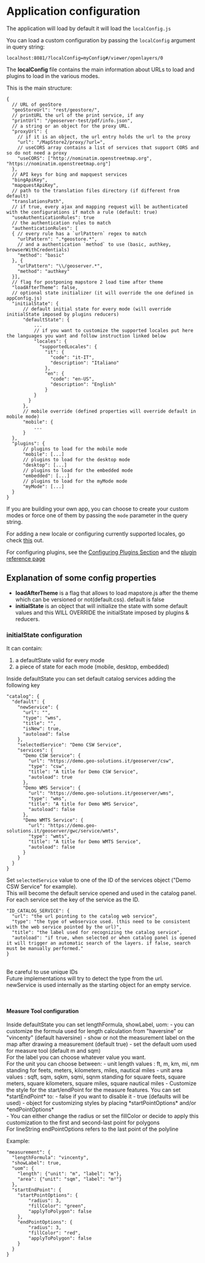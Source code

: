 # Application configuration
The application will load by default it will load the `localConfig.js`

You can load a custom configuration by passing the `localConfig` argument in query string:

```
localhost:8081/?localConfig=myConfig#/viewer/openlayers/0
```


The **localConfig** file contains the main information about URLs to load and plugins to load in the various modes.

This is the main structure:
```
{
  // URL of geoStore
  "geoStoreUrl": "rest/geostore/",
  // printURL the url of the print service, if any
  "printUrl": "/geoserver-test/pdf/info.json",
  // a string or an object for the proxy URL.
  "proxyUrl": {
    // if it is an object, the url entry holds the url to the proxy
    "url": "/MapStore2/proxy/?url=",
    // useCORS array contains a list of services that support CORS and so do not need a proxy
    "useCORS": ["http://nominatim.openstreetmap.org", "https://nominatim.openstreetmap.org"]
  },
  // API keys for bing and mapquest services
  "bingApiKey",
  "mapquestApiKey",
  // path to the translation files directory (if different from default)
  "translationsPath",
  // if true, every ajax and mapping request will be authenticated with the configurations if match a rule (default: true)
  "useAuthenticationRules": true
  // the authentication rules to match
  "authenticationRules": [
  { // every rule has a `urlPattern` regex to match
    "urlPattern": ".*geostore.*",
    // and a authentication `method` to use (basic, authkey, browserWithCredentials)
    "method": "basic"
  }, {
    "urlPattern": "\\/geoserver.*",
    "method": "authkey"
  }],
  // flag for postponing mapstore 2 load time after theme
  "loadAfterTheme": false,
  // optional state initializer (it will override the one defined in appConfig.js)
  "initialState": {
      // default initial state for every mode (will override initialState imposed by plugins reducers)
      "defaultState": {
          ...
          // if you want to customize the supported locales put here the languages you want and follow instruction linked below
          "locales": {
            "supportedLocales": {
              "it": {
                "code": "it-IT",
                "description": "Italiano"
              },
              "en": {
                "code": "en-US",
                "description": "English"
              }
          }
        }
      },
      // mobile override (defined properties will override default in mobile mode)
      "mobile": {
          ...
      }
  },
  "plugins": {
      // plugins to load for the mobile mode
      "mobile": [...]
      // plugins to load for the desktop mode
      "desktop": [...]
      // plugins to load for the embedded mode
      "embedded": [...]
      // plugins to load for the myMode mode
      "myMode": [...]
  }
}
  ```
If you are building your own app, you can choose to create your custom modes or force one of them by passing the `mode` parameter in the query string.

For adding a new locale or configuring currently supported locales, go check [this](internationalization) out.

For configuring plugins, see the [Configuring Plugins Section](plugins-documentation) and the [plugin reference page](./api/plugins)

## Explanation of some config properties
- **loadAfterTheme** is a flag that allows to load mapstore.js after the theme which can be versioned or not(default.css). default is false
- **initialState** is an object that will initialize the state with some default values and this WILL OVERRIDE the initialState imposed by plugins & reducers.

### initialState configuration
It can contain:
1. a defaultState valid for every mode
1. a piece of state for each mode (mobile, desktop, embedded)

Inside defaultState you can set default catalog services adding the following key
```
"catalog": {
  "default": {
    "newService": {
      "url": "",
      "type": "wms",
      "title": "",
      "isNew": true,
      "autoload": false
    },
    "selectedService": "Demo CSW Service",
    "services": {
      "Demo CSW Service": {
        "url": "https://demo.geo-solutions.it/geoserver/csw",
        "type": "csw",
        "title": "A title for Demo CSW Service",
        "autoload": true
      },
      "Demo WMS Service": {
        "url": "https://demo.geo-solutions.it/geoserver/wms",
        "type": "wms",
        "title": "A title for Demo WMS Service",
        "autoload": false
      },
      "Demo WMTS Service": {
        "url": "https://demo.geo-solutions.it/geoserver/gwc/service/wmts",
        "type": "wmts",
        "title": "A title for Demo WMTS Service",
        "autoload": false
      }
    }
  }
}
```
Set `selectedService` value to one of the ID of the services object ("Demo CSW Service" for example).
<br>This will become the default service opened and used in the catalog panel.
<br>For each service set the key of the service as the ID.
```
"ID_CATALOG_SERVICE": {
  "url": "the url pointing to the catalog web service",
  "type": "the type of webservice used. (this need to be consistent with the web service pointed by the url)",
  "title": "the label used for recognizing the catalog service",
  "autoload": "if true, when selected or when catalog panel is opened it will trigger an automatic search of the layers. if false, search must be manually performed."
}
```
<br>Be careful to use unique IDs
<br>Future implementations will try to detect the type from the url.
<br>newService is used internally as the starting object for an empty service.

<br>
<h4> Measure Tool configuration </h4>
Inside defaultState you can set lengthFormula, showLabel, uom:
- you can customize the formula used for length calculation from "haversine" or "vincenty" (default haversine)
- show or not the measurement label on the map after drawing a measurement (default true)
- set the default uom used for measure tool (default m and sqm)
<br>For the label you can choose whatever value you want.
<br>For the unit you can choose between:
 - unit length values : ft, m, km, mi, nm standing for feets, meters, kilometers, miles, nautical miles
 - unit area values : sqft, sqm, sqkm, sqmi, sqnm standing for square feets, square meters, square kilometers, square miles, square nautical miles
- Customize the style for the start/endPoint for the measure features. You can set *startEndPoint* to:
  - false if you want to disable it
  - true (defaults will be used)
  - object for customizing styles by placing *startPointOptions* and/or *endPointOptions*<br>
 - You can either change the radius or set the fillColor or decide to apply this customization to the first and second-last point for polygons<br>
For lineString endPointOptions refers to the last point of the polyline

Example:<br>
```
"measurement": {
  "lengthFormula": "vincenty",
  "showLabel": true,
  "uom": {
    "length": {"unit": "m", "label": "m"},
    "area": {"unit": "sqm", "label": "m²"}
  },
  "startEndPoint": {
    "startPointOptions": {
        "radius": 3,
        "fillColor": "green",
        "applyToPolygon": false
    },
    "endPointOptions": {
        "radius": 3,
        "fillColor": "red",
        "applyToPolygon": false
    }
  }
}
```
